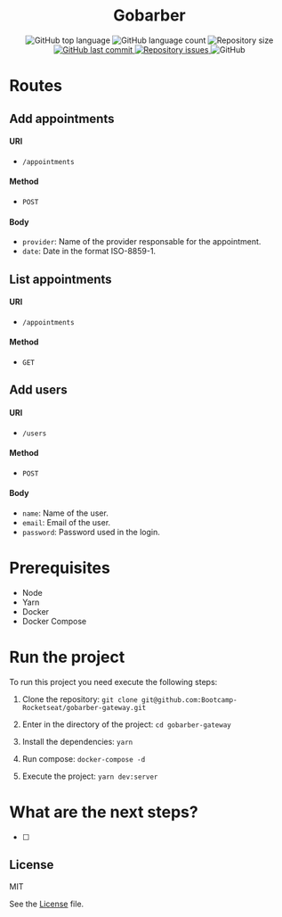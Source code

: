 <h1 align="center">
    Gobarber
</h1>

<p align="center">
  <img alt="GitHub top language" src="https://img.shields.io/github/languages/top/Bootcamp-Rocketseat/gobarber-gateway.svg">

  <img alt="GitHub language count" src="https://img.shields.io/github/languages/count/Bootcamp-Rocketseat/gobarber-gateway.svg">

  <img alt="Repository size" src="https://img.shields.io/github/repo-size/Bootcamp-Rocketseat/gobarber-gateway.svg">

  <a href="https://github.com/Bootcamp-Rocketseat/gobarber-gateway/commits/master">
    <img alt="GitHub last commit" src="https://img.shields.io/github/last-commit/Bootcamp-Rocketseat/gobarber-gateway.svg">
  </a>

  <a href="https://github.com/Bootcamp-Rocketseat/gobarber-gateway/issues">
    <img alt="Repository issues" src="https://img.shields.io/github/issues/Bootcamp-Rocketseat/gobarber-gateway.svg">
  </a>

  <img alt="GitHub" src="https://img.shields.io/github/license/Bootcamp-Rocketseat/gobarber-gateway.svg">
</p>

# Routes

## Add appointments

#### URI

- `/appointments`

#### Method

- `POST`

#### Body

- `provider`: Name of the provider responsable for the appointment.
- `date`: Date in the format ISO-8859-1.

## List appointments

#### URI

- `/appointments`

#### Method

- `GET`

## Add users

#### URI

- `/users`

#### Method

- `POST`

#### Body

- `name`: Name of the user.
- `email`: Email of the user.
- `password`: Password used in the login.

# Prerequisites

- Node
- Yarn
- Docker
- Docker Compose

# Run the project

To run this project you need execute the following steps:

1. Clone the repository: `git clone git@github.com:Bootcamp-Rocketseat/gobarber-gateway.git`

2. Enter in the directory of the project: `cd gobarber-gateway`

3. Install the dependencies: `yarn`

4. Run compose: `docker-compose -d`

5. Execute the project: `yarn dev:server`

# What are the next steps?

- [ ]

## License

MIT

See the [License](LICENSE.md) file.
